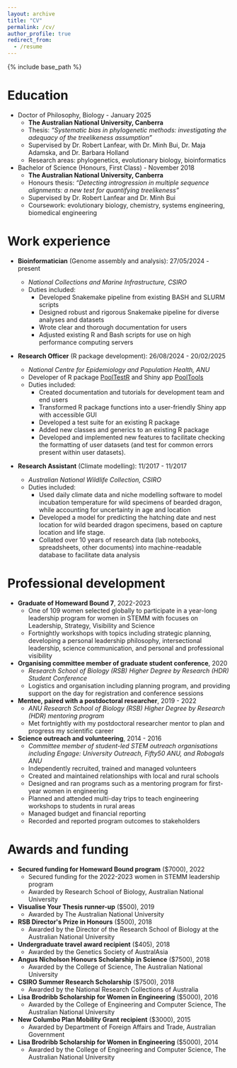 ```yaml
---
layout: archive
title: "CV"
permalink: /cv/
author_profile: true
redirect_from:
  - /resume
---
```


{% include base_path %}

Education
======
  * Doctor of Philosophy, Biology - January 2025
      * __The Australian National University, Canberra__
      * Thesis: _“Systematic bias in phylogenetic methods: investigating the 
      adequacy of the treelikeness assumption”_
      * Supervised by Dr. Robert Lanfear, with Dr. Minh Bui, Dr. Maja Adamska, 
      and Dr. Barbara Holland
      * Research areas: phylogenetics, evolutionary biology, bioinformatics
  * Bachelor of Science (Honours, First Class) - November 2018
      * __The Australian National University, Canberra__
      * Honours thesis: _“Detecting introgression in multiple sequence 
      alignments: a new test for quantifying treelikeness”_
      * Supervised by Dr. Robert Lanfear and Dr. Minh Bui
      * Coursework: evolutionary biology, chemistry, systems engineering, 
      biomedical engineering

Work experience
======

* __Bioinformatician__ (Genome assembly and analysis): 27/05/2024 - present
  * _National Collections and Marine Infrastructure, CSIRO_
  * Duties included: 
      * Developed Snakemake pipeline from existing BASH and SLURM scripts
      * Designed robust and rigorous Snakemake pipeline for diverse analyses and datasets
      * Wrote clear and thorough documentation for users
      * Adjusted existing R and Bash scripts for use on high performance 
      computing servers

* __Research Officer__ (R package development): 26/08/2024 - 20/02/2025
  * _National Centre for Epidemiology and Population Health, ANU_
  * Developer of R package [PoolTestR](https://github.com/AngusMcLure/PoolTestR)
  and Shiny app [PoolTools](https://github.com/AngusMcLure/PoolTools)
  * Duties included: 
      * Created documentation and tutorials for development team and end users
      * Transformed R package functions into a user-friendly Shiny app with 
      accessible GUI
      * Developed a test suite for an existing R package
      * Added new classes and generics to an existing R package
      * Developed and implemented new features to facilitate checking the
      formatting of user datasets (and test for common errors present within
      user datasets).

* __Research Assistant__ (Climate modelling): 11/2017 - 11/2017 
  * _Australian National Wildlife Collection, CSIRO_
  * Duties included: 
      * Used daily climate data and niche modelling software to model 
      incubation temperature for wild specimens of bearded dragon, while 
      accounting for uncertainty in age and location
      * Developed a model for predicting the hatching date and nest location 
      for wild bearded dragon specimens, based on capture location and life 
      stage.
      * Collated over 10 years of research data (lab notebooks, spreadsheets,
      other documents) into machine-readable database to facilitate data 
      analysis
  
Professional development
======
* __Graduate of Homeward Bound 7__, 2022-2023
    * One of 109 women selected globally to participate in a year-long leadership program for women in STEMM with focuses on Leadership, Strategy, Visibility and Science
    * Fortnightly workshops with topics including strategic planning, developing a personal leadership philosophy, intersectional leadership, science communication, and personal and professional visibility
* __Organising committee member of graduate student conference__, 2020
    * _Research School of Biology (RSB) Higher Degree by Research (HDR) Student Conference_
    * Logistics and organisation including planning program, and providing support on the day for registration and conference sessions
* __Mentee, paired with a postdoctoral researcher__, 2019 - 2022
    * _ANU Research School of Biology (RSB) Higher Degree by Research (HDR) mentoring program_
    * Met fortnightly with my postdoctoral researcher mentor to plan and progress my scientific career
* __Science outreach and volunteering__, 2014 - 2016
    * _Committee member of student-led STEM outreach organisations including Engage: University Outreach, Fifty50 ANU, and Robogals ANU_
    * Independently recruited, trained and managed volunteers
    * Created and maintained relationships with local and rural schools
    * Designed and ran programs such as a mentoring program for first-year women in engineering
    * Planned and attended multi-day trips to teach engineering workshops to students in rural areas
    * Managed budget and financial reporting
    * Recorded and reported program outcomes to stakeholders

Awards and funding
======
* __Secured funding for Homeward Bound program__ ($7000), 2022
    * Secured funding for the 2022-2023 women in STEMM leadership program
    * Awarded by Research School of Biology, Australian National University
* __Visualise Your Thesis runner-up__ ($500), 2019
    * Awarded by The Australian National University
* __RSB Director's Prize in Honours__ ($500), 2018
    * Awarded by the Director of the Research School of Biology at the Australian National University
* __Undergraduate travel award recipient__ ($405), 2018
    * Awarded by the Genetics Society of AustralAsia
* __Angus Nicholson Honours Scholarship in Science__ ($7500), 2018
    * Awarded by the College of Science, The Australian National University
* __CSIRO Summer Research Scholarship__ ($7500), 2018
    * Awarded by the National Research Collections of Australia
* __Lisa Brodribb Scholarship for Women in Engineering__ ($5000), 2016
    * Awarded by the College of Engineering and Computer Science, The Australian National University
* __New Columbo Plan Mobility Grant recipient__ ($3000), 2015
    * Awarded by Department of Foreign Affairs and Trade, Australian Government 
* __Lisa Brodribb Scholarship for Women in Engineering__ ($5000), 2014
    * Awarded by the College of Engineering and Computer Science, The Australian National University
